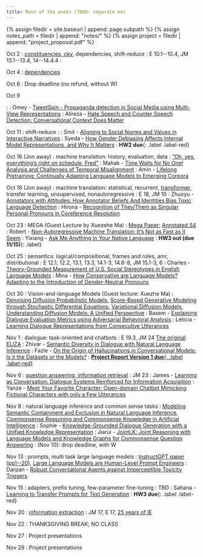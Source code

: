 ```yaml
---
title: Rest of the weeks (TODO: separate me)
---
```



{% assign filedir = site.baseurl | append: page.subpath %} 
{% assign notes_path = filedir | append: "notes/" %} 
{% assign project = filedir | append: "project_proposal.pdf" %}

<!--  
Instructions:

INDENTATION COUNTS

Each day should be formatted exactly as follows

Date
: Lessons Covered
  : Reading List
    : In Class Presentations
: **Assignment/Announcement**{: .label}


To add a hyperlink for readings, do it as follows
  : [Example Paper](http://linktopaper.edu)

To make the hyperlink open in a new tab by default
  : [Example Paper](http://linktopaper.edu){:target=_"blank"}

The announcement can be made red for due dates as follows
: **Assignment Due**{: .label .label-red }

-->

Oct 2
: [constituencies, cky]({{site.baseurl}}assets/files/constit.pdf), dependencies, shift-reduce
  : E 10.1--10.4, JM 13.1--13.4, 14--14.4.4
    : <!-- Fei -- [Counterfactual Data Augmentation for Neural Machine Translation](https://aclanthology.org/2021.naacl-main.18/) -->


Oct 4
: [dependencies]({{site.baseurl}}assets/files/depend.pdf)

Oct 6
: Drop deadline (no refund, without W)

Oct 9

: 
: Omey - [TweetSpin - Propaganda detection in Social Media using Multi-View Representations](https://aclanthology.org/2022.naacl-main.251/)
    : Alireza - [Hate Speech and Counter Speech Detection: Conversational Context Does Matter](https://aclanthology.org/2022.naacl-main.433/)


Oct 11
: shift-reduce
:
: Smit - [Aligning to Social Norms and Values in Interactive Narratives](https://aclanthology.org/2022.naacl-main.439/)
    : Syeda - [How Gender Debiasing Affects Internal Model Representations, and Why It Matters](https://aclanthology.org/2022.naacl-main.188/)
: **HW2 due**{: .label .label-red}

Oct 16 (Jon away)
: machine translation: history, evaluation, data
  : [“Oh, yes, everything’s right on schedule, Fred”](https://www.cs.jhu.edu/~post/bitext/)
    : Mahak - [Time Waits for No One! Analysis and Challenges of Temporal Misalignment](https://aclanthology.org/2022.naacl-main.435/)
    : Amin - [Lifelong Pretraining: Continually Adapting Language Models to Emerging Corpora](https://aclanthology.org/2022.naacl-main.351/)
  
  
Oct 18 (Jon away)
: machine translation: statistical, recurrent, [transformer]({{site.baseurl}}assets/files/transmt.pdf), transfer learning,  unsupervised, nonautoregressive
  : E 18, JM 10
    : Zhuoyu - [Annotators with Attitudes: How Annotator Beliefs And Identities Bias Toxic Language Detection](https://aclanthology.org/2022.naacl-main.431/)
    : Hirona - [Recognition of They/Them as Singular Personal Pronouns in Coreference Resolution](https://aclanthology.org/2022.naacl-main.250/)
    
Oct 23
: MEGA (Guest Lecture by Xuezehe Ma)
  : [Mega Paper](https://arxiv.org/abs/2209.10655); [Annotated S4](https://srush.github.io/annotated-s4/)
    : Robert - [Non-Autoregressive Machine Translation: It’s Not as Fast as it Seem](https://aclanthology.org/2022.naacl-main.129/)
    : Yixiang - [Ask Me Anything in Your Native Language](https://aclanthology.org/2022.naacl-main.30/)
: **HW3 out (due 11/15)**{: .label}    



Oct 25
: semantics: logical/compositional, frames and roles, amr, distributional
  : E 12.1, 12.2, 13.1, 13.3, 14.1-3, 14.6-8, JM 15.1-3, 6
    : Charles - [Theory-Grounded Measurement of U.S. Social Stereotypes in English Language Models](https://aclanthology.org/2022.naacl-main.92/)
    : Mina - [How Conservative are Language Models? Adapting to the Introduction of Gender-Neutral Pronouns](https://aclanthology.org/2022.naacl-main.265/)

Oct 30
: Vision-and-language Models (Guest lecture: Xuezhe Ma)
  : [Denoising Diffusion Probabilistic Models](https://arxiv.org/abs/2006.11239), [Score-Based Generative Modeling through Stochastic Differential Equations](https://arxiv.org/abs/2011.13456), [Variational Diffusion Models](https://arxiv.org/abs/2107.00630), [Understanding Diffusion Models: A Unified Perspective](https://arxiv.org/abs/2208.11970)
    : Basem - [Explaining Dialogue Evaluation Metrics using Adversarial Behavioral Analysis](https://aclanthology.org/2022.naacl-main.430/)
    : Leticia - [Learning Dialogue Representations from Consecutive Utterances](https://aclanthology.org/2022.naacl-main.55/)


Nov 1
: dialogue: task-oriented and chatbots
: E 19.3, JM 24 [The original ELIZA](https://sites.google.com/view/elizagen-org/the-original-eliza)
    : Zhivar - [Semantic Diversity in Dialogue with Natural Language Inference](https://aclanthology.org/2022.naacl-main.6/)
    : Fazle - [On the Origin of Hallucinations in Conversational Models: Is it the Datasets or the Models?](https://aclanthology.org/2022.naacl-main.387/)
: [**Project Report Version 1 due**{: .label .label-red}](({{project}}){:target="_blank"})


Nov 6
: [question answering, information retrieval](assets/files/irqa.pdf)
  : JM 23
    : James - [Learning as Conversation: Dialogue Systems Reinforced for Information Acquisition](https://aclanthology.org/2022.naacl-main.352/)
    : Yanze - [Meet Your Favorite Character: Open-domain Chatbot Mimicking Fictional Characters with only a Few Utterances](https://aclanthology.org/2022.naacl-main.377/)

Nov 8
: natural language inference and common sense tasks
  : [Modeling Semantic Containment and Exclusion in Natural Language Inference](https://aclanthology.org/C08-1066/), [Commonsense Reasoning and Commonsense Knowledge in Artificial Intelligence](https://cs.nyu.edu/~davise/papers/CommonsenseFinal.pdf)
    : Sophie - [Knowledge-Grounded Dialogue Generation with a Unified Knowledge Representation](https://aclanthology.org/2022.naacl-main.15/)
    : Jiarui - [JointLK: Joint Reasoning with Language Models and Knowledge Graphs for Commonsense Question Answering](https://aclanthology.org/2022.naacl-main.372/)
: (Nov 10): drop deadline, with W

Nov 13
: prompts, multi task large language models
  :  [InstructGPT paper (pp1--20)](https://arxiv.org/abs/2203.02155), [Large Language Models are Human-Level Prompt Engineers](https://openreview.net/forum?id=92gvk82DE-)
    : Darpan - [Robust Conversational Agents against Imperceptible Toxicity Triggers](https://aclanthology.org/2022.naacl-main.204/)

Nov 15
: adapters, prefix tuning, few-parameter fine-tuning
  : TBD
    : Sahana - [Learning to Transfer Prompts for Text Generation](https://aclanthology.org/2022.naacl-main.257/)
: **HW3 due**{: .label .label-red}

Nov 20
: [information extraction](assets/files/ie.pdf)
  : JM 17, E 17, [25 years of IE](https://www.cambridge.org/core/journals/natural-language-engineering/article/twentyfive-years-of-information-extraction/0E5BB0D6AE906BB3C25037E2D74CA8F3/share/5ce1ad8430e190e282cc234c79c320c49906a7e2)

Nov 22
: THANKSGIVING BREAK; NO CLASS
  

Nov 27
: Project presentations
 

Nov 29
: Project presentations
